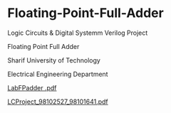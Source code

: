 # Floating-Point-Full-Adder

Logic Circuits &amp; Digital Systemm Verilog Project

Floating Point Full Adder 

Sharif University of Technology

Electrical Engineering Department

[LabFPadder .pdf](https://github.com/alinourian10/Floating-Point-Full-Adder/files/7835268/LabFPadder.pdf)

[LCProject_98102527_98101641.pdf](https://github.com/alinourian10/Floating-Point-Full-Adder/files/7835269/LCProject_98102527_98101641.pdf)
